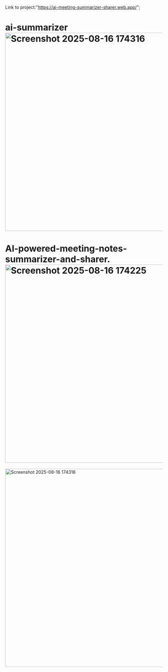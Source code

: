 Link to project:"https://ai-meeting-summarizer-sharer.web.app/";

# ai-summarizer<img width="1302" height="632" alt="Screenshot 2025-08-16 174316" src="https://github.com/user-attachments/assets/9a49ce5e-5ef4-444c-b9c3-6b96dced1711" />

# AI-powered-meeting-notes-summarizer-and-sharer.<img width="1305" height="632" alt="Screenshot 2025-08-16 174225" src="https://github.com/user-attachments/assets/7322d45b-6714-4b0b-931e-7227f247ab0b" />


<img width="1302" height="632" alt="Screenshot 2025-08-16 174316" src="https://github.com/user-attachments/assets/75bd88df-fa96-4d62-9a3a-7c39dcd887e7" />
